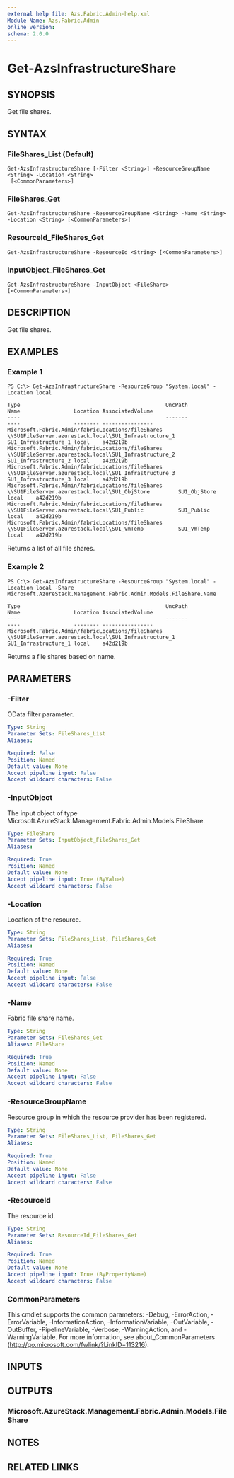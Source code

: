 ```yaml
---
external help file: Azs.Fabric.Admin-help.xml
Module Name: Azs.Fabric.Admin
online version:
schema: 2.0.0
---
```


# Get-AzsInfrastructureShare

## SYNOPSIS
Get file shares.

## SYNTAX

### FileShares_List (Default)
```
Get-AzsInfrastructureShare [-Filter <String>] -ResourceGroupName <String> -Location <String>
 [<CommonParameters>]
```

### FileShares_Get
```
Get-AzsInfrastructureShare -ResourceGroupName <String> -Name <String> -Location <String> [<CommonParameters>]
```

### ResourceId_FileShares_Get
```
Get-AzsInfrastructureShare -ResourceId <String> [<CommonParameters>]
```

### InputObject_FileShares_Get
```
Get-AzsInfrastructureShare -InputObject <FileShare> [<CommonParameters>]
```

## DESCRIPTION
Get file shares.

## EXAMPLES

### Example 1
```
PS C:\> Get-AzsInfrastructureShare -ResourceGroup "System.local" -Location local

Type                                              UncPath                                               Name                 Location AssociatedVolume
----                                              -------                                               ----                 -------- ----------------
Microsoft.Fabric.Admin/fabricLocations/fileShares \\SU1FileServer.azurestack.local\SU1_Infrastructure_1 SU1_Infrastructure_1 local    a42d219b
Microsoft.Fabric.Admin/fabricLocations/fileShares \\SU1FileServer.azurestack.local\SU1_Infrastructure_2 SU1_Infrastructure_2 local    a42d219b
Microsoft.Fabric.Admin/fabricLocations/fileShares \\SU1FileServer.azurestack.local\SU1_Infrastructure_3 SU1_Infrastructure_3 local    a42d219b
Microsoft.Fabric.Admin/fabricLocations/fileShares \\SU1FileServer.azurestack.local\SU1_ObjStore         SU1_ObjStore         local    a42d219b
Microsoft.Fabric.Admin/fabricLocations/fileShares \\SU1FileServer.azurestack.local\SU1_Public           SU1_Public           local    a42d219b
Microsoft.Fabric.Admin/fabricLocations/fileShares \\SU1FileServer.azurestack.local\SU1_VmTemp           SU1_VmTemp           local    a42d219b
```

Returns a list of all file shares.

### Example 2
```
PS C:\> Get-AzsInfrastructureShare -ResourceGroup "System.local" -Location local -Share Microsoft.AzureStack.Management.Fabric.Admin.Models.FileShare.Name

Type                                              UncPath                                               Name                 Location AssociatedVolume
----                                              -------                                               ----                 -------- ----------------
Microsoft.Fabric.Admin/fabricLocations/fileShares \\SU1FileServer.azurestack.local\SU1_Infrastructure_1 SU1_Infrastructure_1 local    a42d219b
```

Returns a file shares based on name.

## PARAMETERS

### -Filter
OData filter parameter.

```yaml
Type: String
Parameter Sets: FileShares_List
Aliases:

Required: False
Position: Named
Default value: None
Accept pipeline input: False
Accept wildcard characters: False
```

### -InputObject
The input object of type Microsoft.AzureStack.Management.Fabric.Admin.Models.FileShare.

```yaml
Type: FileShare
Parameter Sets: InputObject_FileShares_Get
Aliases:

Required: True
Position: Named
Default value: None
Accept pipeline input: True (ByValue)
Accept wildcard characters: False
```

### -Location
Location of the resource.

```yaml
Type: String
Parameter Sets: FileShares_List, FileShares_Get
Aliases:

Required: True
Position: Named
Default value: None
Accept pipeline input: False
Accept wildcard characters: False
```

### -Name
Fabric file share name.

```yaml
Type: String
Parameter Sets: FileShares_Get
Aliases: FileShare

Required: True
Position: Named
Default value: None
Accept pipeline input: False
Accept wildcard characters: False
```

### -ResourceGroupName
Resource group in which the resource provider has been registered.

```yaml
Type: String
Parameter Sets: FileShares_List, FileShares_Get
Aliases:

Required: True
Position: Named
Default value: None
Accept pipeline input: False
Accept wildcard characters: False
```

### -ResourceId
The resource id.

```yaml
Type: String
Parameter Sets: ResourceId_FileShares_Get
Aliases:

Required: True
Position: Named
Default value: None
Accept pipeline input: True (ByPropertyName)
Accept wildcard characters: False
```

### CommonParameters
This cmdlet supports the common parameters: -Debug, -ErrorAction, -ErrorVariable, -InformationAction, -InformationVariable, -OutVariable, -OutBuffer, -PipelineVariable, -Verbose, -WarningAction, and -WarningVariable. For more information, see about_CommonParameters (http://go.microsoft.com/fwlink/?LinkID=113216).

## INPUTS

## OUTPUTS

### Microsoft.AzureStack.Management.Fabric.Admin.Models.FileShare

## NOTES

## RELATED LINKS

